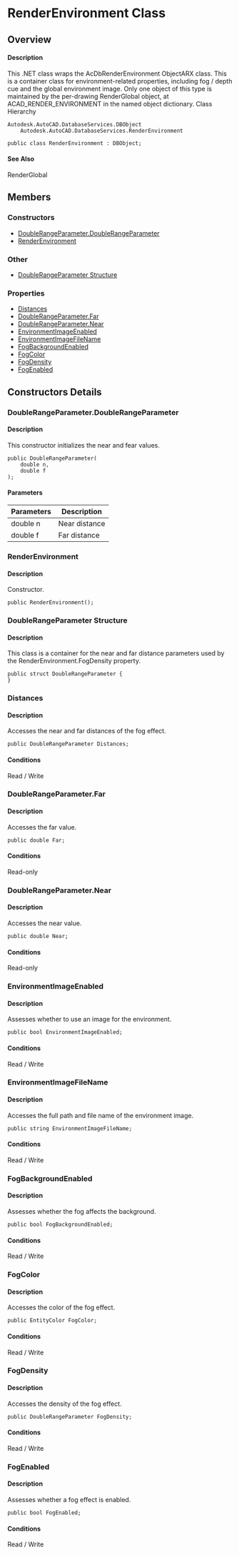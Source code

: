 # RenderEnvironment Class

## Overview

#### Description
This .NET class wraps the AcDbRenderEnvironment ObjectARX class. 
This is a container class for environment-related properties, including fog / depth cue and the global environment image. Only one object of this type is maintained by the per-drawing RenderGlobal object, at ACAD_RENDER_ENVIRONMENT in the named object dictionary.
Class Hierarchy
```text
Autodesk.AutoCAD.DatabaseServices.DBObject
    Autodesk.AutoCAD.DatabaseServices.RenderEnvironment
```

```text
public class RenderEnvironment : DBObject;
```

#### See Also
RenderGlobal

## Members

### Constructors

- [DoubleRangeParameter.DoubleRangeParameter](#doublerangeparameter.doublerangeparameter)
- [RenderEnvironment](#renderenvironment)

### Other

- [DoubleRangeParameter Structure](#doublerangeparameter-structure)

### Properties

- [Distances](#distances)
- [DoubleRangeParameter.Far](#doublerangeparameter.far)
- [DoubleRangeParameter.Near](#doublerangeparameter.near)
- [EnvironmentImageEnabled](#environmentimageenabled)
- [EnvironmentImageFileName](#environmentimagefilename)
- [FogBackgroundEnabled](#fogbackgroundenabled)
- [FogColor](#fogcolor)
- [FogDensity](#fogdensity)
- [FogEnabled](#fogenabled)


## Constructors Details

### DoubleRangeParameter.DoubleRangeParameter

#### Description
This constructor initializes the near and fear values.
```text
public DoubleRangeParameter(
    double n, 
    double f
);
```

#### Parameters

| Parameters | Description |
| --- | --- |
| double n | Near distance |
| double f | Far distance |

### RenderEnvironment

#### Description
Constructor.
```text
public RenderEnvironment();
```

### DoubleRangeParameter Structure

#### Description
This class is a container for the near and far distance parameters used by the RenderEnvironment.FogDensity property.
```text
public struct DoubleRangeParameter {
}
```

### Distances

#### Description
Accesses the near and far distances of the fog effect.
```text
public DoubleRangeParameter Distances;
```

#### Conditions
Read / Write
### DoubleRangeParameter.Far

#### Description
Accesses the far value.
```text
public double Far;
```

#### Conditions
Read-only
### DoubleRangeParameter.Near

#### Description
Accesses the near value.
```text
public double Near;
```

#### Conditions
Read-only
### EnvironmentImageEnabled

#### Description
Assesses whether to use an image for the environment.
```text
public bool EnvironmentImageEnabled;
```

#### Conditions
Read / Write
### EnvironmentImageFileName

#### Description
Accesses the full path and file name of the environment image.
```text
public string EnvironmentImageFileName;
```

#### Conditions
Read / Write
### FogBackgroundEnabled

#### Description
Assesses whether the fog affects the background.
```text
public bool FogBackgroundEnabled;
```

#### Conditions
Read / Write
### FogColor

#### Description
Accesses the color of the fog effect.
```text
public EntityColor FogColor;
```

#### Conditions
Read / Write
### FogDensity

#### Description
Accesses the density of the fog effect.
```text
public DoubleRangeParameter FogDensity;
```

#### Conditions
Read / Write
### FogEnabled

#### Description
Assesses whether a fog effect is enabled.
```text
public bool FogEnabled;
```

#### Conditions
Read / Write